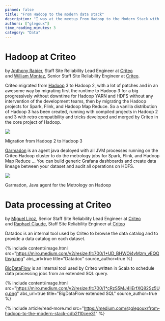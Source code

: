 ```yaml
---
pinned: false
title: "From Hadoop to the modern data stack"
description: "I was at the meetup From Hadoop to the Modern Stack with the companies Criteo, Starbust and Castor with 3 speeches Hadoop and Data processing at Criteo, Data Catalog Costor, and Trino on Apache Iceberg."
authors: ["glegoux"]
time_reading_minutes: 3
category: "Data"
---
```


# Hadoop at Criteo

by  [Anthony Rabier](https://fr.linkedin.com/in/anthony-rabier-345108100), Staff Site Reliability Lead Engineer at  [Criteo](https://www.criteo.com/)  
and  [William Montaz](https://fr.linkedin.com/in/williammontaz), Senior Staff Site Reliability Engineer at  [Criteo](https://www.criteo.com/).

Criteo migrated from  [Hadoop](https://hadoop.apache.org/docs/stable/)  3 to Hadoop 2, with a lot of patches and in an awesome way by migrating first the runtime to Hadoop 3 for a big progressively without downtime for Hadoop YARN and HDFS without any intervention of the development teams, then by migrating the Hadoop projects for Spark, Flink, and Hadoop Map Reduce. So a vanilla distribution of Hadoop 3 has been created, running with compiled projects in Hadoop 2 and 3 with retro compatibility and tricks developed and merged by Criteo in the core project of Hadoop.

![](https://miro.medium.com/v2/resize:fit:318/0*Ca5vwq5jxI-Qq2m_)

Migration from Hadoop 2 to Hadoop 3

[Garmadon](https://github.com/criteo/garmadon)  is an agent java deployed with all JVM processes running on the Criteo Hadoop cluster to do the metrology jobs for Spark, Flink, and Hadoop Map Reduce … You can build generic Grafana dashboards and create data lineage between your dataset and audit all operations on HDFS.

![](https://miro.medium.com/v2/resize:fit:700/0*OSMVeNYwRB6fQMSC)

Garmadon, Java agent for the Metrology on Hadoop

# Data processing at Criteo

by  [Miguel Liroz](https://fr.linkedin.com/in/mliroz), Senior Staff Site Reliability Lead Engineer at  [Criteo](https://www.criteo.com/)  
and  [Raphael Claude](https://www.linkedin.com/in/raphaelclaude), Staff Site Reliability Engineer at  [Criteo](https://www.criteo.com/)

Datadoc is an internal tool used by Criteo to browse the data catalog and to provide a data catalog on each dataset.


{% include content/image.html
src="https://miro.medium.com/v2/resize:fit:700/1*UD_BHWOi4vMzm_vEQQthvg.png"
abs_url=true
title="Datadoc"
source_author=true
%}

[BigDataFlow](https://medium.com/criteo-engineering/scheduling-data-pipelines-at-criteo-part-1-8b257c6c8e55)  is an internal tool used by Criteo written in Scala to schedule data processing jobs from an extended SQL query.

{% include content/image.html
src="https://miro.medium.com/v2/resize:fit:700/1*cRzS5MJ4IiErfXQ82Sz5Ug.png"
abs_url=true
title="BigDataFlow extended SQL"
source_author=true
%}

{% include article/read-more.md
src="https://medium.com/@glegoux/from-hadoop-to-the-modern-stack-cdb2f10cee31"
%}


